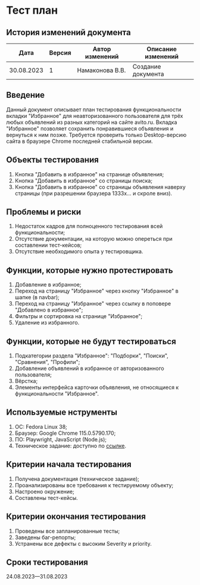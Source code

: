#  Тест план 

## История изменений документа 

| Дата       | Версия | Автор изменений | Описание изменений |
| -----------|--------|-----------------|--------------------|
| 30.08.2023 | 1      | Намаконова В.В. | Создание документа |

## Введение 

Данный документ описывает план тестирования функциональности вкладки "Избранное" для неавторизованного пользователя для трёх любых объявлений из разных категорий на сайте avito.ru. Вкладка "Избранное" позволяет сохранить понравившиеся объявления и вернуться к ним позже. Требуется проверить только Desktop-версию сайта в браузере Chrome последней стабильной версии.

## Объекты тестирования

1. Кнопка "Добавить в избранное" на странице объявления;
2. Кнопка "Добавить в избранное" со страницы поиска;
3. Кнопка "Добавить в избранное" со страницы объявления наверху страницы (при разрешении браузера 1333х… и скроле вниз).

## Проблемы и риски

1. Недостаток кадров для полноценного тестирования всей функциональности;
2. Отсутствие документации, на которую можно опереться при составлении тест-кейсов;
3. Отсутствие необходимого опыта у тестировщика.

## Функции, которые нужно протестировать

1. Добавление в избранное;
2. Переход на страницу "Избранное" через кнопку "Избранное" в шапке (в navbar);
3. Переход на страницу "Избранное" через ссылку в поповере "Добавлено в избранное";
4. Фильтры и сортировка на странице "Избранное";
5. Удаление из избранного.

## Функции, которые не будут тестироваться

1. Подкатегории раздела "Избранное": "Подборки", "Поиски", "Сравнения", "Профили";
2. Добавление объявлений в избранное от авторизованного пользователя;
3. Вёрстка;
4. Элементы интерфейса карточки объявления, не относящиеся к функциональности "Избранное".

## Используемые нструменты

1. ОС: Fedora Linux 38;
2. Браузер: Google Chrome 115.0.5790.170;
3. ПО: Playwright, JavaScript (Node.js);
4. Техническое задание: доступно по [ссылке](https://drive.google.com/file/d/1rChPu0oRy6o7bfmDc2dp4eP73RioC5W5/view?pli=1).

## Критерии начала тестирования

1. Получена документация (техническое задание);
2. Проанализированы все требования к тестируемому объекту;
3. Настроено окружение;
4. Составлены тест-кейсы.

## Критерии окончания тестирования

1. Проведены все запланированные тесты;
2. Заведены баг-репорты;
2. Устранены все дефекты с высоким Severity и priority.

## Сроки тестирования

24.08.2023—31.08.2023